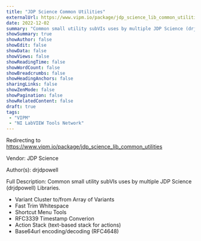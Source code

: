 ```yaml
---
title: "JDP Science Common Utilities"
externalUrl: https://www.vipm.io/package/jdp_science_lib_common_utilities
date: 2022-12-02
summary: "Common small utility subVIs uses by multiple JDP Science (drjdpowell) Libraries."
showSummary: true
showAuthor: false
showEdit: false
showData: false
showViews: false
showReadingTime: false
showWordCount: false
showBreadcrumbs: false
showHeadingAnchors: false
sharingLinks: false
showZenMode: false
showPagination: false
showRelatedContent: false
draft: true
tags:
 - "VIPM"
 - "NI LabVIEW Tools Network"
---
```


Redirecting to https://www.vipm.io/package/jdp_science_lib_common_utilities

Vendor: JDP Science

Author(s): drjdpowell
 
Full Description:
Common small utility subVIs uses by multiple JDP Science (drjdpowell) Libraries.

* Variant Cluster to/from Array of Variants
* Fast Trim Whitespace
* Shortcut Menu Tools
* RFC3339 Timestamp Converion
* Action Stack (text-based stack for actions)
* Base64url encoding/decoding (RFC4648)